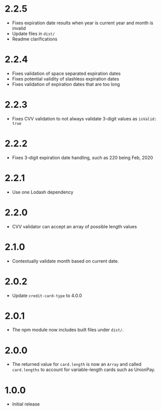 2.2.5
=====

- Fixes expiration date results when year is current year and month is invalid
- Update files in `dist/`
- Readme clarifications

2.2.4
=====

- Fixes validation of space separated expiration dates
- Fixes potential validity of slashless expiration dates
- Fixes validation of expiration dates that are too long

2.2.3
=====

- Fixes CVV validation to not always validate 3-digit values as `isValid: true`

2.2.2
=====

- Fixes 3-digit expiration date handling, such as 220 being Feb, 2020

2.2.1
=====

- Use one Lodash dependency

2.2.0
=====

- CVV validator can accept an array of possible length values

2.1.0
=====

- Contextually validate month based on current date.

2.0.2
=====

- Update `credit-card-type` to 4.0.0

2.0.1
=====

- The npm module now includes built files under `dist/`.

2.0.0
=====

- The returned value for `card.length` is now an `Array` and called `card.lengths` to account for variable-length cards such as UnionPay.

1.0.0
=====

- Initial release
